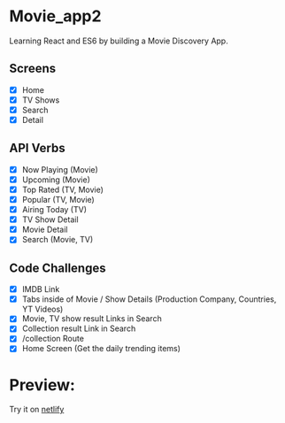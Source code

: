 # Movie_app2

Learning React and ES6 by building a Movie Discovery App.

## Screens

- [x] Home
- [x] TV Shows
- [x] Search
- [x] Detail

## API Verbs

- [x] Now Playing (Movie)
- [x] Upcoming (Movie)
- [x] Top Rated (TV, Movie)
- [x] Popular (TV, Movie)
- [x] Airing Today (TV)
- [x] TV Show Detail
- [x] Movie Detail
- [x] Search (Movie, TV)

## Code Challenges

- [x] IMDB Link
- [x] Tabs inside of Movie / Show Details (Production Company, Countries, YT Videos)
- [x] Movie, TV show result Links in Search
- [x] Collection result Link in Search
- [x] /collection Route
- [x] Home Screen (Get the daily trending items)

# Preview:

Try it on [netlify](https://peaceful-noyce-3ec9f1.netlify.com/#/)